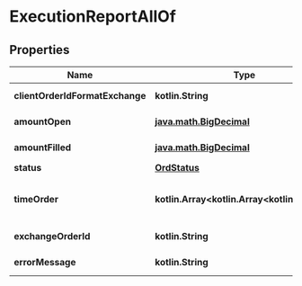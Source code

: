 
# ExecutionReportAllOf

## Properties
Name | Type | Description | Notes
------------ | ------------- | ------------- | -------------
**clientOrderIdFormatExchange** | **kotlin.String** | Hash client id | 
**amountOpen** | [**java.math.BigDecimal**](java.math.BigDecimal.md) | Amount open | 
**amountFilled** | [**java.math.BigDecimal**](java.math.BigDecimal.md) | Amount filled | 
**status** | [**OrdStatus**](OrdStatus.md) |  | 
**timeOrder** | **kotlin.Array&lt;kotlin.Array&lt;kotlin.String&gt;&gt;** | History of order status changes | 
**exchangeOrderId** | **kotlin.String** | Exchange order id |  [optional]
**errorMessage** | **kotlin.String** | Error message |  [optional]



